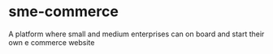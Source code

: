 # sme-commerce
A platform where small and medium enterprises can on board and start their own e commerce website
